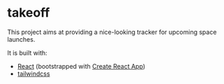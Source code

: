# takeoff

This project aims at providing a nice-looking tracker for upcoming space launches.

It is built with:

+ [React](https://reactjs.org/) (bootstrapped with [Create React App](https://github.com/facebook/create-react-app))
+ [tailwindcss](https://tailwindcss.com/)